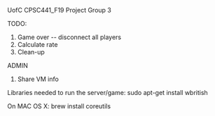 UofC CPSC441_F19 Project Group 3

TODO:

1. Game over -- disconnect all players
2. Calculate rate
3. Clean-up

ADMIN

1. Share VM info

Libraries needed to run the server/game: sudo apt-get install wbritish

On MAC OS X: brew install coreutils
